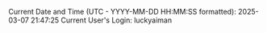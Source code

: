 Current Date and Time (UTC - YYYY-MM-DD HH:MM:SS formatted): 2025-03-07 21:47:25
Current User's Login: luckyaiman
